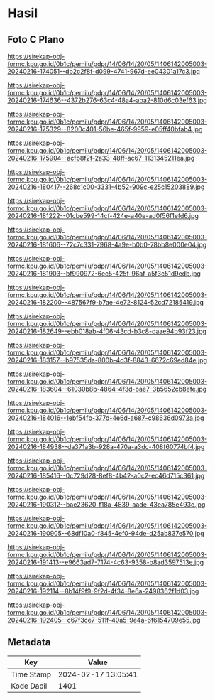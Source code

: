 # Hasil

## Foto C Plano

https://sirekap-obj-formc.kpu.go.id/0b1c/pemilu/pdpr/14/06/14/20/05/1406142005003-20240216-174051--db2c2f8f-d099-4741-967d-ee04301a17c3.jpg

https://sirekap-obj-formc.kpu.go.id/0b1c/pemilu/pdpr/14/06/14/20/05/1406142005003-20240216-174636--4372b276-63c4-48a4-aba2-810d6c03ef63.jpg

https://sirekap-obj-formc.kpu.go.id/0b1c/pemilu/pdpr/14/06/14/20/05/1406142005003-20240216-175329--8200c401-56be-465f-9959-e05ff40bfab4.jpg

https://sirekap-obj-formc.kpu.go.id/0b1c/pemilu/pdpr/14/06/14/20/05/1406142005003-20240216-175904--acfb8f2f-2a33-48ff-ac67-1131345211ea.jpg

https://sirekap-obj-formc.kpu.go.id/0b1c/pemilu/pdpr/14/06/14/20/05/1406142005003-20240216-180417--268c1c00-3331-4b52-909c-e25c15203889.jpg

https://sirekap-obj-formc.kpu.go.id/0b1c/pemilu/pdpr/14/06/14/20/05/1406142005003-20240216-181222--01cbe599-14cf-424e-a40e-ad0f56f1efd6.jpg

https://sirekap-obj-formc.kpu.go.id/0b1c/pemilu/pdpr/14/06/14/20/05/1406142005003-20240216-181606--72c7c331-7968-4a9e-b0b0-78bb8e000e04.jpg

https://sirekap-obj-formc.kpu.go.id/0b1c/pemilu/pdpr/14/06/14/20/05/1406142005003-20240216-181903--bf990972-6ec5-425f-96af-a5f3c51d9edb.jpg

https://sirekap-obj-formc.kpu.go.id/0b1c/pemilu/pdpr/14/06/14/20/05/1406142005003-20240216-182200--487567f9-b7ae-4e72-8124-52cd72185419.jpg

https://sirekap-obj-formc.kpu.go.id/0b1c/pemilu/pdpr/14/06/14/20/05/1406142005003-20240216-182649--ebb018ab-4f06-43cd-b3c8-daae94b93f23.jpg

https://sirekap-obj-formc.kpu.go.id/0b1c/pemilu/pdpr/14/06/14/20/05/1406142005003-20240216-183157--b97535da-800b-4d3f-8843-6672c69ed84e.jpg

https://sirekap-obj-formc.kpu.go.id/0b1c/pemilu/pdpr/14/06/14/20/05/1406142005003-20240216-183604--61030b8b-4864-4f3d-bae7-3b5652cb8efe.jpg

https://sirekap-obj-formc.kpu.go.id/0b1c/pemilu/pdpr/14/06/14/20/05/1406142005003-20240216-184016--1ebf54fb-377d-4e6d-a687-c98636d0972a.jpg

https://sirekap-obj-formc.kpu.go.id/0b1c/pemilu/pdpr/14/06/14/20/05/1406142005003-20240216-184938--da371a3b-928a-470a-a3dc-408f60774bf4.jpg

https://sirekap-obj-formc.kpu.go.id/0b1c/pemilu/pdpr/14/06/14/20/05/1406142005003-20240216-185416--0c729d28-8ef8-4b42-a0c2-ec46d715c361.jpg

https://sirekap-obj-formc.kpu.go.id/0b1c/pemilu/pdpr/14/06/14/20/05/1406142005003-20240216-190312--bae23620-f18a-4839-aade-43ea785e493c.jpg

https://sirekap-obj-formc.kpu.go.id/0b1c/pemilu/pdpr/14/06/14/20/05/1406142005003-20240216-190905--68df10a0-f845-4ef0-94de-d25ab837e570.jpg

https://sirekap-obj-formc.kpu.go.id/0b1c/pemilu/pdpr/14/06/14/20/05/1406142005003-20240216-191413--e9663ad7-7174-4c63-9358-b8ad3597513e.jpg

https://sirekap-obj-formc.kpu.go.id/0b1c/pemilu/pdpr/14/06/14/20/05/1406142005003-20240216-192114--8b14f9f9-9f2d-4f34-8e6a-2498362f1d03.jpg

https://sirekap-obj-formc.kpu.go.id/0b1c/pemilu/pdpr/14/06/14/20/05/1406142005003-20240216-192405--c67f3ce7-511f-40a5-9e4a-6f6154709e55.jpg


## Metadata

| Key        | Value               |
| ---------- | ------------------- |
| Time Stamp | 2024-02-17 13:05:41 |
| Kode Dapil | 1401                |



